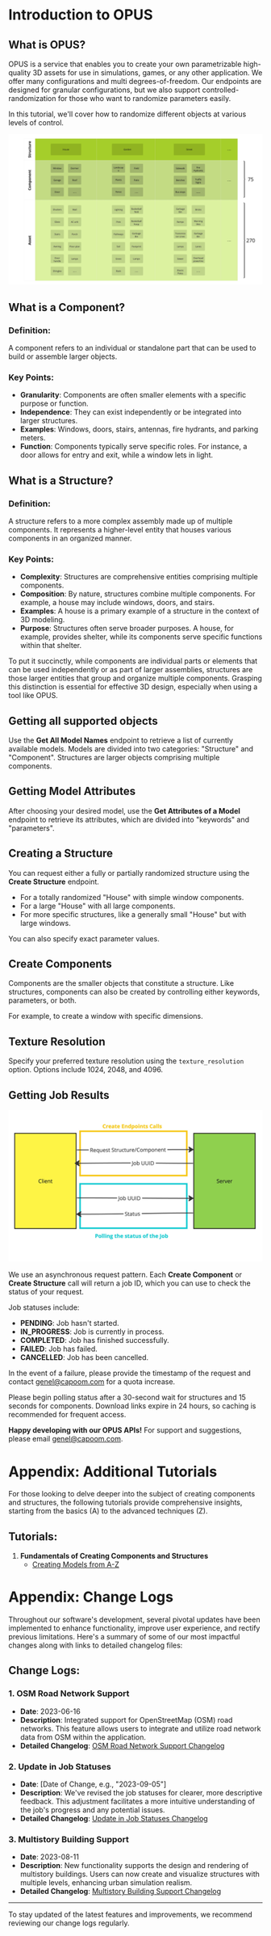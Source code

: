 # Introduction to OPUS

## What is OPUS?
OPUS is a service that enables you to create your own parametrizable high-quality 3D assets for use in simulations, games, or any other application. We offer many configurations and multi degrees-of-freedom. Our endpoints are designed for granular configurations, but we also support controlled-randomization for those who want to randomize parameters easily.

In this tutorial, we'll cover how to randomize different objects at various levels of control.

![Granuality Levels](OPUSGranualityLevels.jpg)

## What is a Component?

### Definition:
A component refers to an individual or standalone part that can be used to build or assemble larger objects.

### Key Points:
- **Granularity**: Components are often smaller elements with a specific purpose or function.
- **Independence**: They can exist independently or be integrated into larger structures.
- **Examples**: Windows, doors, stairs, antennas, fire hydrants, and parking meters.
- **Function**: Components typically serve specific roles. For instance, a door allows for entry and exit, while a window lets in light.

## What is a Structure?

### Definition:
A structure refers to a more complex assembly made up of multiple components. It represents a higher-level entity that houses various components in an organized manner.

### Key Points:
- **Complexity**: Structures are comprehensive entities comprising multiple components.
- **Composition**: By nature, structures combine multiple components. For example, a house may include windows, doors, and stairs.
- **Examples**: A house is a primary example of a structure in the context of 3D modeling.
- **Purpose**: Structures often serve broader purposes. A house, for example, provides shelter, while its components serve specific functions within that shelter.

To put it succinctly, while components are individual parts or elements that can be used independently or as part of larger assemblies, structures are those larger entities that group and organize multiple components. Grasping this distinction is essential for effective 3D design, especially when using a tool like OPUS.

## Getting all supported objects
Use the **Get All Model Names** endpoint to retrieve a list of currently available models. Models are divided into two categories: "Structure" and "Component". Structures are larger objects comprising multiple components.

## Getting Model Attributes
After choosing your desired model, use the **Get Attributes of a Model** endpoint to retrieve its attributes, which are divided into "keywords" and "parameters".

## Creating a Structure
You can request either a fully or partially randomized structure using the **Create Structure** endpoint. 

- For a totally randomized "House" with simple window components.
- For a large "House" with all large components.
- For more specific structures, like a generally small "House" but with large windows.
  
You can also specify exact parameter values.

## Create Components
Components are the smaller objects that constitute a structure. Like structures, components can also be created by controlling either keywords, parameters, or both.

For example, to create a window with specific dimensions.

## Texture Resolution
Specify your preferred texture resolution using the `texture_resolution` option. Options include 1024, 2048, and 4096.

## Getting Job Results

![Polling](OPUSPolling.jpg)

We use an asynchronous request pattern. Each **Create Component** or **Create Structure** call will return a job ID, which you can use to check the status of your request.

Job statuses include:
- **PENDING**: Job hasn't started.
- **IN_PROGRESS**: Job is currently in process.
- **COMPLETED**: Job has finished successfully.
- **FAILED**: Job has failed.
- **CANCELLED**: Job has been cancelled.

In the event of a failure, please provide the timestamp of the request and contact [genel@capoom.com](mailto:genel@capoom.com) for a quota increase.

Please begin polling status after a 30-second wait for structures and 15 seconds for components. Download links expire in 24 hours, so caching is recommended for frequent access.

**Happy developing with our OPUS APIs!** For support and suggestions, please email [genel@capoom.com](mailto:genel@capoom.com).


# Appendix: Additional Tutorials

For those looking to delve deeper into the subject of creating components and structures, the following tutorials provide comprehensive insights, starting from the basics (A) to the advanced techniques (Z).

## Tutorials:

1. **Fundamentals of Creating Components and Structures**
   - [Creating Models from A-Z](tutorial1.md)
  


# Appendix: Change Logs

Throughout our software's development, several pivotal updates have been implemented to enhance functionality, improve user experience, and rectify previous limitations. Here's a summary of some of our most impactful changes along with links to detailed changelog files:

## Change Logs:

### 1. OSM Road Network Support
- **Date**: 2023-06-16
- **Description**: Integrated support for OpenStreetMap (OSM) road networks. This feature allows users to integrate and utilize road network data from OSM within the application.
- **Detailed Changelog**: [OSM Road Network Support Changelog](ROAD_SUPPORTS.md)

### 2. Update in Job Statuses
- **Date**: [Date of Change, e.g., "2023-09-05"]
- **Description**: We've revised the job statuses for clearer, more descriptive feedback. This adjustment facilitates a more intuitive understanding of the job's progress and any potential issues.
- **Detailed Changelog**: [Update in Job Statuses Changelog](STATUSREFACTOR.md)

### 3. Multistory Building Support
- **Date**: 2023-08-11
- **Description**: New functionality supports the design and rendering of multistory buildings. Users can now create and visualize structures with multiple levels, enhancing urban simulation realism.
- **Detailed Changelog**: [Multistory Building Support Changelog](CHANGELOG.md)

---

To stay updated of the latest features and improvements, we recommend reviewing our change logs regularly.


  


